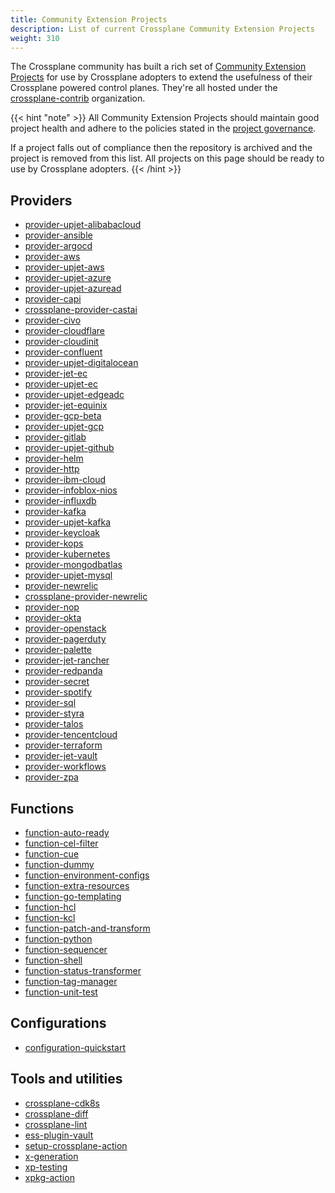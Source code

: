 ```yaml
---
title: Community Extension Projects
description: List of current Crossplane Community Extension Projects
weight: 310
---
```


The Crossplane community has built a rich set of
[Community Extension Projects](https://github.com/crossplane/crossplane/blob/main/GOVERNANCE.md#community-extension-projects)
for use by Crossplane adopters to extend the usefulness of their Crossplane powered
control planes. They're all hosted under the
[crossplane-contrib](https://github.com/crossplane-contrib) organization.

<!-- vale write-good.Passive = NO -->
{{< hint "note" >}}
All Community Extension Projects should maintain good project health and adhere to
the policies stated in the [project governance](https://github.com/crossplane/crossplane/blob/main/GOVERNANCE.md#policies-for-community-extension-projects).

If a project falls out of compliance then the repository is archived and the
project is removed from this list. All projects on this page should be ready to
use by Crossplane adopters.
{{< /hint >}}
<!-- vale write-good.Passive = YES -->

## Providers

<!-- vale off -->
- [provider-upjet-alibabacloud](https://github.com/crossplane-contrib/provider-upjet-alibabacloud)
- [provider-ansible](https://github.com/crossplane-contrib/provider-ansible)
- [provider-argocd](https://github.com/crossplane-contrib/provider-argocd)
- [provider-aws](https://github.com/crossplane-contrib/provider-aws)
- [provider-upjet-aws](https://github.com/crossplane-contrib/provider-upjet-aws)
- [provider-upjet-azure](https://github.com/crossplane-contrib/provider-upjet-azure)
- [provider-upjet-azuread](https://github.com/crossplane-contrib/provider-upjet-azuread)
- [provider-capi](https://github.com/crossplane-contrib/provider-capi)
- [crossplane-provider-castai](https://github.com/crossplane-contrib/crossplane-provider-castai)
- [provider-civo](https://github.com/crossplane-contrib/provider-civo)
- [provider-cloudflare](https://github.com/crossplane-contrib/provider-cloudflare)
- [provider-cloudinit](https://github.com/crossplane-contrib/provider-cloudinit)
- [provider-confluent](https://github.com/crossplane-contrib/provider-confluent)
- [provider-upjet-digitalocean](https://github.com/crossplane-contrib/provider-upjet-digitalocean)
- [provider-jet-ec](https://github.com/crossplane-contrib/provider-jet-ec)
- [provider-upjet-ec](https://github.com/crossplane-contrib/provider-upjet-ec)
- [provider-upjet-edgeadc](https://github.com/crossplane-contrib/provider-upjet-edgeadc)
- [provider-jet-equinix](https://github.com/crossplane-contrib/provider-jet-equinix)
- [provider-gcp-beta](https://github.com/crossplane-contrib/provider-gcp-beta)
- [provider-upjet-gcp](https://github.com/crossplane-contrib/provider-upjet-gcp)
- [provider-gitlab](https://github.com/crossplane-contrib/provider-gitlab)
- [provider-upjet-github](https://github.com/crossplane-contrib/provider-upjet-github)
- [provider-helm](https://github.com/crossplane-contrib/provider-helm)
- [provider-http](https://github.com/crossplane-contrib/provider-http)
- [provider-ibm-cloud](https://github.com/crossplane-contrib/provider-ibm-cloud)
- [provider-infoblox-nios](https://github.com/crossplane-contrib/provider-infoblox-nios)
- [provider-influxdb](https://github.com/crossplane-contrib/provider-influxdb)
- [provider-kafka](https://github.com/crossplane-contrib/provider-kafka)
- [provider-upjet-kafka](https://github.com/crossplane-contrib/provider-upjet-kafka)
- [provider-keycloak](https://github.com/crossplane-contrib/provider-keycloak)
- [provider-kops](https://github.com/crossplane-contrib/provider-kops)
- [provider-kubernetes](https://github.com/crossplane-contrib/provider-kubernetes)
- [provider-mongodbatlas](https://github.com/crossplane-contrib/provider-mongodbatlas)
- [provider-upjet-mysql](https://github.com/crossplane-contrib/provider-upjet-mysql)
- [provider-newrelic](https://github.com/crossplane-contrib/provider-newrelic)
- [crossplane-provider-newrelic](https://github.com/crossplane-contrib/crossplane-provider-newrelic)
- [provider-nop](https://github.com/crossplane-contrib/provider-nop)
- [provider-okta](https://github.com/crossplane-contrib/provider-okta)
- [provider-openstack](https://github.com/crossplane-contrib/provider-openstack)
- [provider-pagerduty](https://github.com/crossplane-contrib/provider-pagerduty)
- [provider-palette](https://github.com/crossplane-contrib/provider-palette)
- [provider-jet-rancher](https://github.com/crossplane-contrib/provider-jet-rancher)
- [provider-redpanda](https://github.com/crossplane-contrib/provider-redpanda)
- [provider-secret](https://github.com/crossplane-contrib/provider-secret)
- [provider-spotify](https://github.com/crossplane-contrib/provider-spotify)
- [provider-sql](https://github.com/crossplane-contrib/provider-sql)
- [provider-styra](https://github.com/crossplane-contrib/provider-styra)
- [provider-talos](https://github.com/crossplane-contrib/provider-talos)
- [provider-tencentcloud](https://github.com/crossplane-contrib/provider-tencentcloud)
- [provider-terraform](https://github.com/crossplane-contrib/provider-terraform)
- [provider-jet-vault](https://github.com/crossplane-contrib/provider-jet-vault)
- [provider-workflows](https://github.com/crossplane-contrib/provider-workflows)
- [provider-zpa](https://github.com/crossplane-contrib/provider-zpa)
<!-- vale on -->

## Functions

<!-- vale off -->
- [function-auto-ready](https://github.com/crossplane-contrib/function-auto-ready)
- [function-cel-filter](https://github.com/crossplane-contrib/function-cel-filter)
- [function-cue](https://github.com/crossplane-contrib/function-cue)
- [function-dummy](https://github.com/crossplane-contrib/function-dummy)
- [function-environment-configs](https://github.com/crossplane-contrib/function-environment-configs)
- [function-extra-resources](https://github.com/crossplane-contrib/function-extra-resources)
- [function-go-templating](https://github.com/crossplane-contrib/function-go-templating)
- [function-hcl](https://github.com/crossplane-contrib/function-hcl)
- [function-kcl](https://github.com/crossplane-contrib/function-kcl)
- [function-patch-and-transform](https://github.com/crossplane-contrib/function-patch-and-transform)
- [function-python](https://github.com/crossplane-contrib/function-python)
- [function-sequencer](https://github.com/crossplane-contrib/function-sequencer)
- [function-shell](https://github.com/crossplane-contrib/function-shell)
- [function-status-transformer](https://github.com/crossplane-contrib/function-status-transformer)
- [function-tag-manager](https://github.com/crossplane-contrib/function-tag-manager)
- [function-unit-test](https://github.com/crossplane-contrib/function-unit-test)
<!-- vale on -->

## Configurations

<!-- vale off -->
- [configuration-quickstart](https://github.com/crossplane-contrib/configuration-quickstart)
<!-- vale on -->

## Tools and utilities

<!-- vale off -->
- [crossplane-cdk8s](https://github.com/crossplane-contrib/crossplane-cdk8s)
- [crossplane-diff](https://github.com/crossplane-contrib/crossplane-diff)
- [crossplane-lint](https://github.com/crossplane-contrib/crossplane-lint)
- [ess-plugin-vault](https://github.com/crossplane-contrib/ess-plugin-vault)
- [setup-crossplane-action](https://github.com/crossplane-contrib/setup-crossplane-action)
- [x-generation](https://github.com/crossplane-contrib/x-generation)
- [xp-testing](https://github.com/crossplane-contrib/xp-testing)
- [xpkg-action](https://github.com/crossplane-contrib/xpkg-action)
<!-- vale on -->
